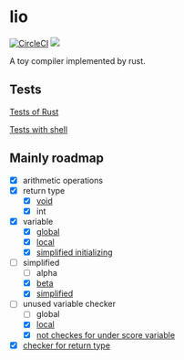 # lio

[![CircleCI](https://circleci.com/gh/YSawc/lio.svg?style=shield)](https://circleci.com/gh/YSawc/lio)
[![](http://img.shields.io/badge/license-MIT-blue.svg)](./LICENSE)

A toy compiler implemented by rust.

## Tests

[Tests of Rust](https://github.com/YSawc/lio/tree/master/src/tests)

[Tests with shell](https://github.com/YSawc/lio/blob/master/test.sh)

## Mainly roadmap
- [x] arithmetic operations
- [x] return type
  - [x] [void](https://github.com/YSawc/lio/commit/72baca71be1b0dad59960c3c76b9c6e53bf00f6d)
  - [x] int
- [x] variable
  - [x] [global](https://github.com/YSawc/lio/commit/4df4ee844b75715870242e2cbe8bfa00ae52ca02)
  - [x] [local](https://github.com/YSawc/lio/commit/3df3c89b00e1ceab2925bc02fead9df5c5fc7c78)
  - [x] [simplified initializing](https://github.com/YSawc/lio/commit/3c4b0c609fa4e742342443ebc280ca9ea8e016a5)
- [ ] simplified
  - [ ] alpha
  - [x] [beta](https://github.com/YSawc/lio/commit/dd6dd3de39019f4c7bec2677140fb22e9f06fcc9)
  - [x] [simplified](https://github.com/YSawc/lio/commit/e2199f937ca5e13c19579430e677ea922cd4cbf5)
- [ ] unused variable checker
  - [ ] global
  - [x] [local](https://github.com/YSawc/lio/commit/da07a3dc4c1985c2116da6e4e94554c51d51e30c)
  - [x] [not checkes for under score variable](https://github.com/YSawc/lio/commit/0c95ef3d9c57e8578d584aaef5dc42fca986a3c9)
- [x] [checker for return type](https://github.com/YSawc/lio/commit/cb7864e64982aeb98adda36f606e96cb451b0784)
